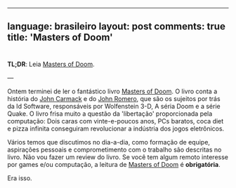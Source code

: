 
---
language: brasileiro
layout: post
comments: true
title: 'Masters of Doom'
---

# <p hidden>Masters of Doom<p hidden>

**TL;DR**: Leia [Masters of Doom](http://en.wikipedia.org/wiki/Masters_of_Doom).

&#x2014;

Ontem terminei de ler o fantástico livro [Masters of Doom](http://en.wikipedia.org/wiki/Masters_of_Doom). O livro conta a
história do [John Carmack](http://en.wikipedia.org/wiki/John_Carmack) e do [John Romero](http://en.wikipedia.org/wiki/John_Romero), que são os sujeitos por trás da Id
Software, responsáveis por Wolfenstein 3-D, A séria Doom e a série Quake. O
livro frisa muito a questão da 'libertação' proporcionada pela computação:
Dois caras com vinte-e-poucos anos, PCs baratos, coca diet e pizza infinita
conseguiram revolucionar a indústria dos jogos eletrônicos.

Vários temos que discutimos no dia-a-dia, como formação de equipe, aspirações
pessoais e comprometimento com o trabalho são descritas no livro. Não vou
fazer um review do livro. Se você tem algum remoto interesse por games e/ou
computação, a leitura de [Masters of Doom](http://en.wikipedia.org/wiki/Masters_of_Doom) é **obrigatória**.

Era isso.
